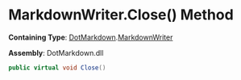 # MarkdownWriter\.Close\(\) Method

**Containing Type**: [DotMarkdown](../../README.md)\.[MarkdownWriter](../README.md)

**Assembly**: DotMarkdown\.dll

```csharp
public virtual void Close()
```

